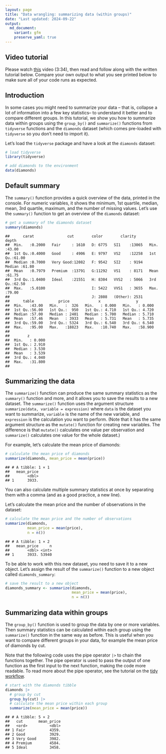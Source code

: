 ```yaml
---
layout: page
title: "Data wrangling: summarizing data (within groups)"
date: "Last updated: 2024-09-22"
output:
  md_document:
    variant: gfm
    preserve_yaml: true
---
```


## Video tutorial

Please watch [this](https://vimeo.com/1011768227/2f3d24644f) video
(3:34), then read and follow along with the written tutorial below.
Compare your own output to what you see printed below to make sure all
of your code runs as expected.

## Introduction

In some cases you might need to summarize your data – that is, collapse
a lot of information into a few key statistics– to understand it better
and to compare different groups. In this tutorial, we show you how to
summarize data within groups using the `group_by()` and `summarize()`
functions from `tidyverse` functions and the `diamonds` dataset (which
comes pre-loaded with `tidyverse` so you don’t need to import it).

Let’s load the `tidyverse` package and have a look at the `diamonds`
dataset:

``` r
# load tidyverse
library(tidyverse)

# add diamonds to the environment
data(diamonds)
```

## Default summary

The `summary()` function provides a quick overview of the data, printed
in the console. For numeric variables, it shows the minimum, 1st
quartile, median, mean, 3rd quartile, maximum, and the number of missing
values. Let’s use the `summary()` function to get an overview of the
`diamonds` dataset:

``` r
# get a summary of the diamonds dataset
summary(diamonds)
```

    ##      carat               cut        color        clarity          depth      
    ##  Min.   :0.2000   Fair     : 1610   D: 6775   SI1    :13065   Min.   :43.00  
    ##  1st Qu.:0.4000   Good     : 4906   E: 9797   VS2    :12258   1st Qu.:61.00  
    ##  Median :0.7000   Very Good:12082   F: 9542   SI2    : 9194   Median :61.80  
    ##  Mean   :0.7979   Premium  :13791   G:11292   VS1    : 8171   Mean   :61.75  
    ##  3rd Qu.:1.0400   Ideal    :21551   H: 8304   VVS2   : 5066   3rd Qu.:62.50  
    ##  Max.   :5.0100                     I: 5422   VVS1   : 3655   Max.   :79.00  
    ##                                     J: 2808   (Other): 2531                  
    ##      table           price             x                y         
    ##  Min.   :43.00   Min.   :  326   Min.   : 0.000   Min.   : 0.000  
    ##  1st Qu.:56.00   1st Qu.:  950   1st Qu.: 4.710   1st Qu.: 4.720  
    ##  Median :57.00   Median : 2401   Median : 5.700   Median : 5.710  
    ##  Mean   :57.46   Mean   : 3933   Mean   : 5.731   Mean   : 5.735  
    ##  3rd Qu.:59.00   3rd Qu.: 5324   3rd Qu.: 6.540   3rd Qu.: 6.540  
    ##  Max.   :95.00   Max.   :18823   Max.   :10.740   Max.   :58.900  
    ##                                                                   
    ##        z         
    ##  Min.   : 0.000  
    ##  1st Qu.: 2.910  
    ##  Median : 3.530  
    ##  Mean   : 3.539  
    ##  3rd Qu.: 4.040  
    ##  Max.   :31.800  
    ## 

## Summarizing the data

The `summarize()` function can produce the same summary statistics as
the `summary()` function and more, and it allows you to save the results
to a new dataset. The `summarize()` function uses the argument structure
`summarize(data, variable = expression)` where `data` is the dataset you
want to summarize, `variable` is the name of the new variable, and
`expression` is the calculation you want to perform. (Note that it has
the same argument structure as the `mutate()` function for creating new
variables. The difference is that `mutate()` calculates one value per
observation and `summarize()` calculates one value for the whole
dataset.)

For example, let’s calculate the mean price of diamonds:

``` r
# calculate the mean price of diamonds
summarize(diamonds, mean_price = mean(price))
```

    ## # A tibble: 1 × 1
    ##   mean_price
    ##        <dbl>
    ## 1      3933.

You can also calculate multiple summary statistics at once by separating
them with a comma (and as a good practice, a new line).

Let’s calculate the mean price and the number of observations in the
dataset:

``` r
# calculate the mean price and the number of observations
summarize(diamonds,
          mean_price = mean(price),
          n = n())
```

    ## # A tibble: 1 × 2
    ##   mean_price     n
    ##        <dbl> <int>
    ## 1      3933. 53940

To be able to work with this new dataset, you need to save it to a new
object. Let’s assign the result of the `summarize()` function to a new
object called `diamonds_summary`:

``` r
# save the result to a new object
diamonds_summary <- summarize(diamonds,
                              mean_price = mean(price),
                              n = n())
```

## Summarizing data within groups

The `group_by()` function is used to group the data by one or more
variables. Then summary statistics can be calculated within each group
using the `summarize()` function in the same way as before. This is
useful when you want to compare different groups in your data, for
example the mean price of diamonds by cut.

Note that the following code uses the pipe operator `|>` to chain the
functions together. The pipe operator is used to pass the output of one
function as the first input to the next function, making the code more
readable. To read more about the pipe operator, see the tutorial on the
[tidy workflow](../r_intro_workflow).

``` r
# start with the diamonds tibble
diamonds |> 
  # group by cut
  group_by(cut) |> 
  # calculate the mean price within each group
  summarize(mean_price = mean(price))
```

    ## # A tibble: 5 × 2
    ##   cut       mean_price
    ##   <ord>          <dbl>
    ## 1 Fair           4359.
    ## 2 Good           3929.
    ## 3 Very Good      3982.
    ## 4 Premium        4584.
    ## 5 Ideal          3458.

<!-- ## Video tutorial TBA -->

